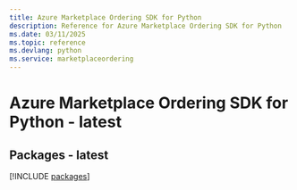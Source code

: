 ```yaml
---
title: Azure Marketplace Ordering SDK for Python
description: Reference for Azure Marketplace Ordering SDK for Python
ms.date: 03/11/2025
ms.topic: reference
ms.devlang: python
ms.service: marketplaceordering
---
```

# Azure Marketplace Ordering SDK for Python - latest
## Packages - latest
[!INCLUDE [packages](marketplace-ordering-index.md)]